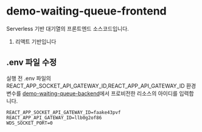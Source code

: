 # demo-waiting-queue-frontend
Serverless 기반 대기열의 프론트엔드 소스코드입니다.
1. 리액트 기반입니다
   
## .env 파일 수정
실행 전 .env 파일의 REACT_APP_SOCKET_API_GATEWAY_ID,REACT_APP_API_GATEWAY_ID 환경변수를 
[demo-waiting-queue-backend](https://github.com/spark323/slsberry)에서 프로비전한 리소스의 아이디를 입력합니다. 

```
REACT_APP_SOCKET_API_GATEWAY_ID=faake43pvf
REACT_APP_API_GATEWAY_ID=llb0g2of86
WDS_SOCKET_PORT=0
```

